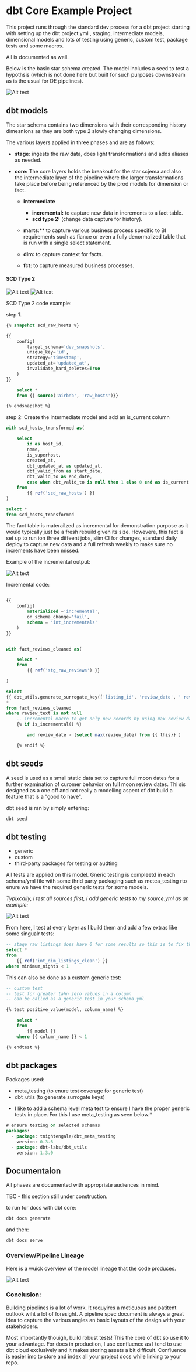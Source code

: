 
# dbt Core Example Project

This project runs through the standard dev process for a dbt project starting with setting up the dbt project.yml
, staging, intermediate models, dimensional models and lots of testing using generic, custom test, package tests and some macros.

All is documented as well.

Below is the basic star schema created. The model includes a seed to test a hypothsis (which is not done here but built for such purposes downstream as is the usual for DE pipelines).

<img title="airbnb erd" alt="Alt text" src="assets/Airbnb ERD.png">

## dbt models

The star schema contains two dimensions with their corresponding history dimesnions as they are both type 2 slowly changing dimensions.

The various layers applied in three phases and are as follows:

- **stage:** ingests the raw data, does light transformations and adds aliases as needed.

- **core:** The core layers holds the breakout for the star scjema and also the intermediate layer of the pipeline where the larger transformations take place before being referenced by the prod models for dimension or fact.

  - **intermediate**
    - **incremental:** to capture new data in increments to a fact table.
    - **scd type 2:** (change data capture for history).
  
  - **marts**:** to capture various business process specific to BI requirements such as fiance or even a fully denormalized table that is run with a single select statement.

  - **dim:** to capture context for facts.
  - **fct:** to capture measured business processes.

#### SCD Type 2
<img title="airbnb erd" alt="Alt text" src="assets/scd_type_2_1.png">

<img title="airbnb erd" alt="Alt text" src="assets/scd2_2.png">

SCD Type 2 code example:

step 1.
```sql
{% snapshot scd_raw_hosts %}

{{
    config(
        target_schema='dev_snapshots',
        unique_key='id',
        strategy='timestamp',
        updated_at='updated_at',
        invalidate_hard_deletes=True 
    )
}}

    select *
    from {{ source('airbnb', 'raw_hosts')}}

{% endsnapshot %}
```


step 2: Create the intermediate model and add an is_current column

```sql
with scd_hosts_transformed as(

    select  
        id as host_id,
        name,
        is_superhost,
        created_at,
        dbt_updated_at as updated_at,
        dbt_valid_from as start_date,
        dbt_valid_to as end_date,
        case when dbt_valid_to is null then 1 else 0 end as is_current
    from 
        {{ ref('scd_raw_hosts') }}
)

select *
from scd_hosts_transformed
```

The fact table is materailzed as incremental for demonstration purpose as it would typically just be a fresh rebuild given its size. Howevere, this fact is set up to run ion three diffeent jobs, slim CI for changes, standard daily deploy to capture new data and a full refresh weekly to make sure no increments have been missed.

Example of the incremental output:

<img title="airbnb erd" alt="Alt text" src="assets/incremental_model.png">

Incremental code:

```sql

{{
    config(
        materialized ='incremental',
        on_schema_change='fail',
        schema = 'int_incrementals'
    )
}}


with fact_reviews_cleaned as(

    select *
    from
        {{ ref('stg_raw_reviews') }}

)

select 
{{ dbt_utils.generate_surrogate_key(['listing_id', 'review_date', ' reviewer_name', ' review_text']) }} as listing_surrogate_key,
*
from fact_reviews_cleaned
where review_text is not null
    -- incremental macro to get only new records by using max review date from previus run to compare to current
    {% if is_incremental() %}

        and review_date > (select max(review_date) from {{ this}} )

    {% endif %}
```

## dbt seeds
 A seed is used as a small static data set to capture full moon dates for a further examination of curomer behavior on full moon review dates. Thi sis designed as a one off and not really  a modeliing aspect of dbt build a feature that is a "good to have".

 dbt seed is ran by simply entering:

 ```sql
 dbt seed
 ```

## dbt testing
- generic
- custom
- third-party packages for testing or audting

All tests are applied on this model. Gneric testing is compleetd in each schema/yml file with some thrid party packaging such as metea_testing rto enure we have the required generic tests for some models.

*Typixcally, I test all sources first, I add generic tests to my source.yml as an example:*

<img title="airbnb erd" alt="Alt text" src="assets/generic_source_tests.png">

From here, I test at every layer as I build them and add a few extras like some singualr tests:

```sql
-- stage raw listings does have 0 for some results so this is to fix that
select *
from 
    {{ ref('int_dim_listings_clean') }}
where minimum_nights < 1
```

This can also be done as a custom generic test:

```sql
-- custom test
-- test for greater tahn zero values in a column
-- can be called as a generic test in your schema.yml

{% test positive_value(model, column_name) %}

    select *
    from
        {{ model }}
    where {{ column_name }} < 1

{% endtest %}
```

## dbt packages

Packages used:
- meta_testing (to enure test coverage for generic test)
- dbt_utils (to generate surrogate keys)

* I like to add a schema level meta test to ensure I have the proper generic tests in place. For this I use meta_testing as seen below.*

```sql
# ensure testing on selected schemas
packages:
  - package: tnightengale/dbt_meta_testing
    version: 0.3.6
  - package: dbt-labs/dbt_utils
    version: 1.3.0
```



## Documentaion
All phases are documented with appropriate audiences in mind.

TBC - this section still under construction.

to run for docs with dbt core:
 ```sql
dbt docs generate
 ```
 and then:

 ```sql
 dbt docs serve
 ```

### Overview/Pipeline Lineage
Here is a wuick overview of the model lineage that the code produces.

<img title="airbnb erd" alt="Alt text" src="assets/lineage_graph.png">


### Conclusion:
Building pipelines is a lot of work. It requyires a meticuous and patitent outlook wiht a lot of foresight. A pipeline spec document is always a great idea to capture the various angles an basic layouts of the design with your stakeholders. 

Most importantly thouigh, build robust tests! This the core of dbt so use it to your advantage. For docs in production, I use confluence as I tend to use dbt cloud exclusively and it makes storing assets a bit difficult. Confluence is easier imo to store and index all your project docs while linking to your repo.

